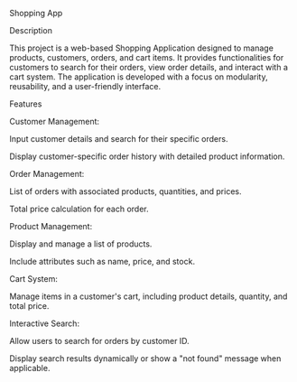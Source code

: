 Shopping App

Description

This project is a web-based Shopping Application designed to manage products, customers, orders, and cart items. It provides functionalities for customers to search for their orders, view order details, and interact with a cart system. The application is developed with a focus on modularity, reusability, and a user-friendly interface.

Features

Customer Management:

Input customer details and search for their specific orders.

Display customer-specific order history with detailed product information.

Order Management:

List of orders with associated products, quantities, and prices.

Total price calculation for each order.

Product Management:

Display and manage a list of products.

Include attributes such as name, price, and stock.

Cart System:

Manage items in a customer's cart, including product details, quantity, and total price.

Interactive Search:

Allow users to search for orders by customer ID.

Display search results dynamically or show a "not found" message when applicable.
